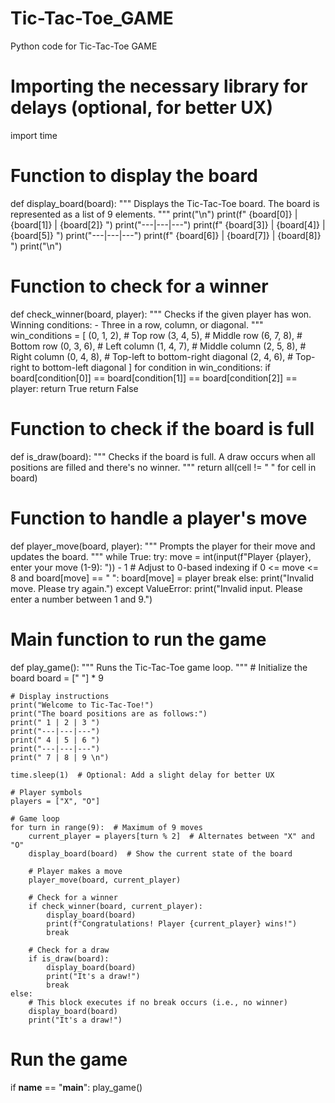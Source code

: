# Tic-Tac-Toe_GAME

Python code for Tic-Tac-Toe GAME
# Importing the necessary library for delays (optional, for better UX)
import time

# Function to display the board
def display_board(board):
    """
    Displays the Tic-Tac-Toe board.
    The board is represented as a list of 9 elements.
    """
    print("\n")
    print(f" {board[0]} | {board[1]} | {board[2]} ")
    print("---|---|---")
    print(f" {board[3]} | {board[4]} | {board[5]} ")
    print("---|---|---")
    print(f" {board[6]} | {board[7]} | {board[8]} ")
    print("\n")

# Function to check for a winner
def check_winner(board, player):
    """
    Checks if the given player has won.
    Winning conditions:
    - Three in a row, column, or diagonal.
    """
    win_conditions = [
        (0, 1, 2),  # Top row
        (3, 4, 5),  # Middle row
        (6, 7, 8),  # Bottom row
        (0, 3, 6),  # Left column
        (1, 4, 7),  # Middle column
        (2, 5, 8),  # Right column
        (0, 4, 8),  # Top-left to bottom-right diagonal
        (2, 4, 6),  # Top-right to bottom-left diagonal
    ]
    for condition in win_conditions:
        if board[condition[0]] == board[condition[1]] == board[condition[2]] == player:
            return True
    return False

# Function to check if the board is full
def is_draw(board):
    """
    Checks if the board is full.
    A draw occurs when all positions are filled and there's no winner.
    """
    return all(cell != " " for cell in board)

# Function to handle a player's move
def player_move(board, player):
    """
    Prompts the player for their move and updates the board.
    """
    while True:
        try:
            move = int(input(f"Player {player}, enter your move (1-9): ")) - 1  # Adjust to 0-based indexing
            if 0 <= move <= 8 and board[move] == " ":
                board[move] = player
                break
            else:
                print("Invalid move. Please try again.")
        except ValueError:
            print("Invalid input. Please enter a number between 1 and 9.")

# Main function to run the game
def play_game():
    """
    Runs the Tic-Tac-Toe game loop.
    """
    # Initialize the board
    board = [" "] * 9

    # Display instructions
    print("Welcome to Tic-Tac-Toe!")
    print("The board positions are as follows:")
    print(" 1 | 2 | 3 ")
    print("---|---|---")
    print(" 4 | 5 | 6 ")
    print("---|---|---")
    print(" 7 | 8 | 9 \n")

    time.sleep(1)  # Optional: Add a slight delay for better UX

    # Player symbols
    players = ["X", "O"]

    # Game loop
    for turn in range(9):  # Maximum of 9 moves
        current_player = players[turn % 2]  # Alternates between "X" and "O"
        display_board(board)  # Show the current state of the board

        # Player makes a move
        player_move(board, current_player)

        # Check for a winner
        if check_winner(board, current_player):
            display_board(board)
            print(f"Congratulations! Player {current_player} wins!")
            break

        # Check for a draw
        if is_draw(board):
            display_board(board)
            print("It's a draw!")
            break
    else:
        # This block executes if no break occurs (i.e., no winner)
        display_board(board)
        print("It's a draw!")

# Run the game
if __name__ == "__main__":
    play_game()
